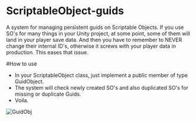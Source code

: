 # ScriptableObject-guids

A system for managing persistent guids on Scriptable Objects.
If you use SO's for many things in your Unity project, at some point, some of them will land in your player save data. And then you have to remember to NEVER change their internal ID's, otherwise it screws with your player data in production.
This eases that issue.

#How to use
- In your ScriptableObject class, just implement a public member of type GuidObject.
- The system will check newly created SO's and also duplicated SO's for missing or duplicate Guids.
- Voila.

![GuidObj](https://user-images.githubusercontent.com/9436242/232253928-809ccb0b-485b-43a0-bd41-b5e9c530ca05.gif)
